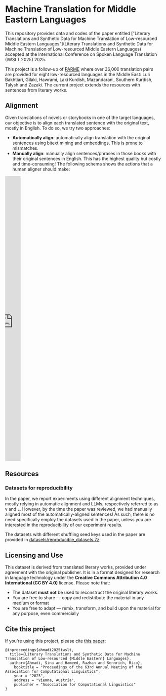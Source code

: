 # Machine Translation for Middle Eastern Languages

This repository provides data and codes of the paper entitled ["Literary Translations and Synthetic Data for Machine Translation of Low-resourced Middle Eastern Languages"](Literary Translations and Synthetic Data for Machine Translation of Low-resourced Middle Eastern Languages) accepted at the International Conference on Spoken Language Translation (IWSLT 2025) 2025. 

This project is a follow-up of [PARME](https://github.com/DOLMA-NLP/PARME) where over 36,000 translation pairs are provided for eight low-resourced languages in the Middle East: Luri Bakhtiari, Gilaki, Hawrami, Laki Kurdish, Mazandarani, Southern Kurdish, Talysh and Zazaki. The current project extends the resources with sentences from literary works.

## Alignment
Given translations of novels or storybooks in one of the target languages, our objective is to align each translated sentence with the original text, mostly in English. To do so, we try two approaches:

- **Automatically align**: automatically align translation with the original sentences using bitext mining and embeddings. This is prone to mismatches.
- **Manually align**: manually align sentences/phrases in those books with their original sentences in English. This has the highest quality but costly and time-consuming! The following schema shows the actions that a human aligner should make:

<iframe frameborder="0" style="width:50;height:923px;" src="https://viewer.diagrams.net/?tags=%7B%7D&highlight=0000ff&edit=_blank&layers=1&nav=1&title=Diagram-en.drawio#R7V1Nc6M4EP01Ps6UEcjgYz68463dTG1VDps9bRFQbGYxcoE8dubXrzCSDW7ZZipB0hCSg1GDZNRP3erXkpKRe7fafcnD9fKBxiQdoXG8G7n3I4Q%2BYeTzj1LyWkmCiVcJFnkSVyLnKHhMfhAhHAvpJolJ0XiQUZqyZN0URjTLSMQasjDP6bb52AtNm9%2B6DhcECB6jMIXSv5OYLUUv8Pgon5NksZTf7IzFnVUoHxaCYhnGdFsTubORe5dTyqqr1e6OpKXypF6qer%2BduXt4sZxkrE2Fp69cGX84ruv8m2xnfvB1Xjx%2FEq18D9ON6PBMvC17lSrI6SaLSdnKeOTebpcJI4%2FrMCrvbjnoXLZkq5SXHH75QjMmUET7cpKmdzSl%2Bb4t9wWXv%2BK5mrz64fKC5fQ%2FUrsz2f%2FwO7C%2F8uVJzsiuJhL9%2F0LoirD8lT8i7049AYYYjc4kqMrbI7aOK55Z1nCV9UIxnBaHto8a5xdC6T8BAAIAzHsMABoHLQBAOgFwoQVkizQplgAG3kfW1HWYJouMX0dcI4Sr67bURMKdx424sUriuKx%2Bm5Mi%2BRE%2B75sqQVzTJGP7ruDbEb4v29owWlS4OQCGjGbkBEspOoW7LIt3Ru9iMv4JYhKdGmJTnYB50GJCbgarZABMbWIKwBxHJ2IYIHYXFoRLeP9v%2BMdDyCKrzK30elFAnl%2Bg%2F4xDErxETRydoPzKg5M%2BRVUxU%2F%2B8GfoOvu44PZ2oTj526IA8bDh08KEjdHqMAHBsSgS0xg4BUDeJOXsQRZqzJV3QLExnR%2BltE5DjM39SuhYwfCOMvQocSj%2FVBInsEvZUu%2F6nbOozFqX7nWh5X3iVhYx396leqNUqi8dq%2B5Ksdxa2gm7yiFxQzbR6joX5grALz8mJqFTcxVGQkzRkyfcmLXt3RKeanVqMSRB7KtMJ0LP7bqaDrOM9EndtxEeTpr2xf13TWp2UAzn%2BYxlAZREpbAq62oXMbgfBFQ9Em%2BYRKCJmvdYB0wIPYbYJy4p7va%2FK3g7g7X1bcBU8pJXuODClIPgOEnyH8EnRJvSs5DtNVD1HYZNa%2BY4DEw8CVreC9XGdJlYZ5S8A62Rq3NXC7MQcdRqJ2EajpqZplANTCXP3I0HgGmeyjg%2F0PVBZqRsRwV%2FnsoI9WsJl5Xv3ncyaz8Q5MG0wd%2Fa9HfO5pPrs1qEZYrfmU3AI5hFmfc6Cgjy055qOoBBMMHyoNWwlAnqNAKYLZn2OYaERGM%2FYIMU%2Bgj7HsAACbN4PQYIOACBZfFPuChsd8lNxWCwPfLem%2FSZUdZqMD7qVO8LQJZ1ejQZrCsMKfUlZ66BRfMNfZbLgAvU%2BbEyTbVSBsKh2xAK0hPBpAHbaUhUpg5b2qB46%2FgagIWUfgD4PNPbxOwENWuoa6AnEdWClQjciEr%2FKSlHQcnjqYaUIbluYCa40E1yp44nTEE21IFCHCYFerrlaEJDr3kdgWzCoyilrHevyyz7s7iglBHp3VkN9D7O31A1qOXu7rlWzt3xvfek2Q7O1BR4MZhQ69mCGpmsLPJU3eKqzusFtPZVvl6eCSYKOc6KGPNUEm%2BYVrmL9vltVWxZrKSHQ68EUhwF6MdpPJwsLVK1YVu8zswDkzlcdKNPrcBTr7T1GAPgbJQJajUA2PERMCt3Iv1NwLWLykFURk3zv3nM78w5MIt97bmeBp4KLCYOnkrrx2noqbJengiv9%2FeR2vm86C%2BVp3x5vylOpVK3XUylO1PeZRkNiYX60QxoNZ49hZ8nhqJ0bfJZp6jdvLlE11vH%2BEg9SeXGky6uOdP2%2ByGg%2BHNW7bMano2Jq%2FKiep9yPr8WTnveY53zse0xm40lzMgsmpsNu6XIM5IQvQMBryKFf0LTsgFZYlJahFxbFXn1N25QthsW8tcB8gK6cshGH5UzRyeSvgkBr6IcVG%2Fj7HX2jFtO2XggUtP6jOScIi3nLUKQAepmstCBqUq6kW3KAVGUJXcBgwXQ8nIY%2Fr5u2p%2BGxXTljrH3ZXlfO2L5QSrH7veNQKohIFKlU%2FRxgD18c8W9QtfmQSWI9eCqFbtquw8tZ1xJPNYEc3fyJqK4mf2BSHXovXjz%2Bu4Uqh3z8pxXu7H8%3D"></iframe>

## Resources
### Datasets for reproducibility
In the paper, we report experiments using different alignment techniques, mostly relying in automatic alignment and LLMs, respectively referred to as `V` and `L`. However, by the time the paper was reviewed, we had manually aligned most of the automatically-aligned sentences! As such, there is no need specifically employ the datasets used in the paper, unless you are interested in the reproducibility of our experiment results.

The datasets with different shuffling seed keys used in the paper are provided in [datasets/reproducible_datasets.7z](datasets/reproducible_datasets.7z).



## Licensing and Use

This dataset is derived from translated literary works, provided under agreement with the original publisher. It is in a format designed for research in language technology under the **Creative Commons Attribution 4.0 International (CC BY 4.0)** license. Please note that:

- The dataset **must not** be used to reconstruct the original literary works.
- You are free to share — copy and redistribute the material in any medium or format
- You are free to adapt — remix, transform, and build upon the material for any purpose, even commercially


## Cite this project

If you're using this project, please cite [this paper](https://sinaahmadi.github.io/docs/articles/ahmadi2025iwslt.pdf):

```
@inproceedings{ahmadi2025iwslt,
  title={Literary Translations and Synthetic Data for Machine Translation of Low-resourced {Middle Eastern} Languages},
  author={Ahmadi, Sina and Hameed, Razhan and Sennrich, Rico},
    booktitle = "Proceedings of the 63rd Annual Meeting of the Association for Computational Linguistics",
    year = "2025",
    address = "Vienna, Austria",
    publisher = "Association for Computational Linguistics"
}
```
